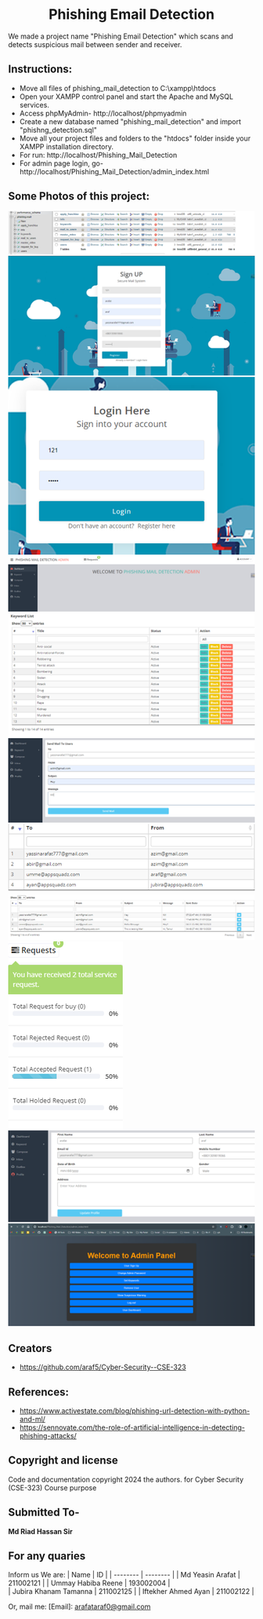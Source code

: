 <h1 align="center">Phishing Email Detection</h1>
We made a project name "Phishing Email Detection" which scans and detects suspicious mail between sender and receiver.


## Instructions:
- Move all files of phishing_mail_detection to C:\xampp\htdocs
- Open your XAMPP control panel and start the Apache and MySQL services.
- Access phpMyAdmin- http://localhost/phpmyadmin
- Create a new database named "phishing_mail_detection" and import "phishng_detection.sql"
- Move all your project files and folders  to the "htdocs" folder inside your XAMPP installation directory. 
- For run: http://localhost/Phishing_Mail_Detection
- For admin page login, go- http://localhost/Phishing_Mail_Detection/admin_index.html

## Some Photos of this project:
<img src="./img/db.PNG"  alt="Database">
<img src="./img/signup.PNG"  alt="Sign-Up">
<img src="./img/login.PNG"  alt="Login">
<img src="./img/dashboard.PNG"  alt="Dashboard">
<img src="./img/keywords.PNG"  alt="Keywords">
<img src="./img/compose.PNG"  alt="Compose">
<img src="./img/outbox.PNG"  alt="Outbox">
<img src="./img/action.PNG"  alt="Action">
<img src="./img/detects.PNG"  alt="Detect">
<img src="./img/updatePNG.PNG"  alt="Update User Account">
<img src="./img/admin.PNG"  alt="Admin">

## Creators

- <https://github.com/araf5/Cyber-Security--CSE-323>


## References:
- https://www.activestate.com/blog/phishing-url-detection-with-python-and-ml/
- https://sennovate.com/the-role-of-artificial-intelligence-in-detecting-phishing-attacks/


## Copyright and license

Code and documentation copyright 2024 the authors. for Cyber Security (CSE-323) Course purpose


## Submitted To-
**Md Riad Hassan Sir**


## For any quaries

Inform us
We are:
|        Name           |     ID     | 
|      --------         |  --------  |
| Md  Yeasin Arafat     | 211002121  |
| Ummay  Habiba Reene   | 193002004  |  
| Jubira Khanam Tamanna | 211002125  |
| Iftekher Ahmed Ayan   | 211002122  |

Or, mail me: 
[Email]: arafataraf0@gmail.com
